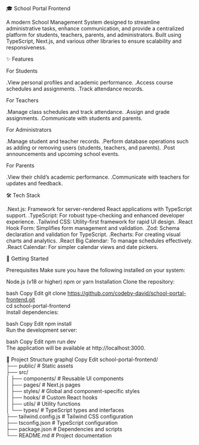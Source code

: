 
🎓 School Portal Frontend

A modern School Management System designed to streamline administrative tasks, enhance communication, and provide a centralized platform for students, teachers, parents, and administrators. Built using TypeScript, Next.js, and various other libraries to ensure scalability and responsiveness.

✨ Features

For Students

.View personal profiles and academic performance.
.Access course schedules and assignments.
.Track attendance records.

For Teachers

.Manage class schedules and track attendance.
.Assign and grade assignments.
.Communicate with students and parents.

For Administrators

.Manage student and teacher records.
.Perform database operations such as adding or removing users (students, teachers, and parents).
.Post announcements and upcoming school events.

For Parents

.View their child’s academic performance.
.Communicate with teachers for updates and feedback.

🛠️ Tech Stack

.Next.js: Framework for server-rendered React applications with TypeScript support.
.TypeScript: For robust type-checking and enhanced developer experience.
.Tailwind CSS: Utility-first framework for rapid UI design.
.React Hook Form: Simplifies form management and validation.
.Zod: Schema declaration and validation for TypeScript.
.Recharts: For creating visual charts and analytics.
.React Big Calendar: To manage schedules effectively.
.React Calendar: For simpler calendar views and date pickers.

🚀 Getting Started

Prerequisites
Make sure you have the following installed on your system:

Node.js (v18 or higher)
npm or yarn
Installation
Clone the repository:

bash
Copy
Edit
git clone https://github.com/codeby-david/school-portal-frontend.git  
cd school-portal-frontend  
Install dependencies:

bash
Copy
Edit
npm install  
Run the development server:

bash
Copy
Edit
npm run dev  
The application will be available at http://localhost:3000.

📂 Project Structure
graphql
Copy
Edit
school-portal-frontend/  
├── public/             # Static assets  
├── src/  
│   ├── components/     # Reusable UI components  
│   ├── pages/          # Next.js pages  
│   ├── styles/         # Global and component-specific styles  
│   ├── hooks/          # Custom React hooks  
│   ├── utils/          # Utility functions  
│   └── types/          # TypeScript types and interfaces  
├── tailwind.config.js  # Tailwind CSS configuration  
├── tsconfig.json       # TypeScript configuration  
├── package.json        # Dependencies and scripts  
└── README.md           # Project documentation  
